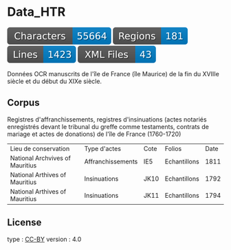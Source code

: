 # Data_HTR

![characters badge](badges/characters.svg) ![regions badge](badges/regions.svg) ![lines badge](badges/lines.svg) ![files badge](badges/files.svg) 

Données OCR manuscrits de l'île de France (île Maurice) de la fin du XVIIIe siècle et du début du XIXe siècle.

## Corpus

Registres d'affranchissements, registres d'insinuations (actes notariés enregistrés devant le tribunal du greffe comme testaments, contrats de mariage et actes de donations) de l'île de France (1760-1720)

<table>
	<tr><td>Lieu de conservation</td> <td>Type d'actes</td> <td>Cote</td> <td>Folios</td> <td>Date</td></tr>
	<tr><td>National Archvives of Mauritius</td> <td>Affranchissements</td> <td>IE5</td> <td>Echantillons</td> <td>1811</td></tr>
	<tr><td>National Arthives of Mauritius</td> <td>Insinuations</td>  <td>JK10</td> <td>Echantillons</td> <td>1792</td></tr>
	<tr><td>National Arthives of Mauritius</td> <td>Insinuations</td>  <td>JK11</td> <td>Echantillons</td> <td>1794</td></tr>
</table>

## License
  type : <a href="https://creativecommons.org/licenses/by/4.0/">CC-BY</a>
  version : 4.0
	
